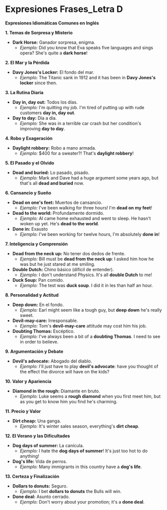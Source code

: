 # Expresiones Frases_Letra D



**Expresiones Idiomáticas Comunes en Inglés**

**1. Temas de Sorpresa y Misterio**

*   **Dark Horse:** Ganador sorpresa, enigma.
    *   *Ejemplo:* Did you know that Eva speaks five languages and sings opera? She's quite a **dark horse**!

**2. El Mar y la Pérdida**

*   **Davy Jones's Locker:** El fondo del mar.
    *   *Ejemplo:* The Titanic sank in 1912 and it has been in **Davy Jones's locker** since then.

**3. La Rutina Diaria**

*   **Day in, day out:** Todos los días.
    *   *Ejemplo:* I'm quitting my job. I'm tired of putting up with rude customers **day in, day out**.
*   **Day to day:** Día a día.
    *   *Ejemplo:* She was in a terrible car crash but her condition's improving **day to day**.

**4. Robo y Exageración**

*   **Daylight robbery:** Robo a mano armada.
    *   *Ejemplo:* $400 for a sweater?! That's **daylight robbery**!

**5. El Pasado y el Olvido**

*   **Dead and buried:** Lo pasado, pisado.
    *   *Ejemplo:* Mark and Dave had a huge argument some years ago, but that's all **dead and buried** now.

**6. Cansancio y Sueño**

*   **Dead on one's feet:** Muertos de cansancio.
    *   *Ejemplo:* I've been walking for three hours! I'm **dead on my feet**!
*   **Dead to the world:** Profundamente dormido.
    *   *Ejemplo:* Al came home exhausted and went to sleep. He hasn't woken up yet. He's **dead to the world**.
*   **Done in:** Exausto
    *   *Ejemplo:* I've been working for twelve hours, I'm absolutely **done in**!

**7. Inteligencia y Comprensión**

*   **Dead from the neck up:** No tener dos dedos de frente.
    *   *Ejemplo:* Bill must be **dead from the neck up**: I asked him how he was but he just stared at me smiling.
*   **Double Dutch:** Chino básico (difícil de entender).
    *   *Ejemplo:* I don't understand Physics. It's all **double Dutch** to me!
*   **Duck Soup:** Pan comido.
    *   *Ejemplo:* The test was **duck soup**. I did it in les than half an hour.

**8. Personalidad y Actitud**

*   **Deep down:** En el fondo.
    *   *Ejemplo:* Earl might seem like a tough guy, but **deep down** he's really sweet.
*   **Devil-may-care:** Irresponsable.
    *   *Ejemplo:* Tom's **devil-may-care** attitude may cost him his job.
*   **Doubting Thomas:** Escéptico.
    *   *Ejemplo:* I've always been a bit of a **doubting Thomas**. I need to see in order to believe.

**9. Argumentación y Debate**

*   **Devil's advocate:** Abogado del diablo.
    *   *Ejemplo:* I'll just have to play **devil's advocate**: have you thought of the effect the divorce will have on the kids?

**10. Valor y Apariencia**

*   **Diamond in the rough:** Diamante en bruto.
    *   *Ejemplo:* Luke seems a **rough diamond** when you first meet him, but as you get to know him you find he's charming.

**11. Precio y Valor**

*   **Dirt cheap:** Una ganga.
    *   *Ejemplo:* It's winter sales season, everything's **dirt cheap**.

**12. El Verano y las Dificultades**

*   **Dog days of summer:** La canícula.
    *   *Ejemplo:* I hate the **dog days of summer**! It's just too hot to do anything!
*   **Dog's life:** Vida de perros.
    *   *Ejemplo:* Many immigrants in this country have a **dog's life**.

**13. Certeza y Finalización**

*   **Dollars to donuts:** Seguro.
    *   *Ejemplo:* I bet **dollars to donuts** the Bulls will win.
*   **Done deal:** Asunto cerrado.
    *   *Ejemplo:* Don't worry about your promotion; it's a **done deal**.

